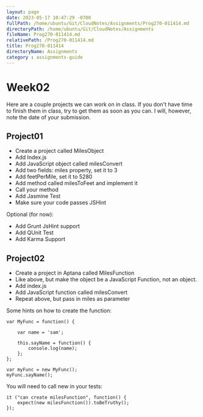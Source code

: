 ```yaml
---
layout: page
date: 2023-05-17 10:47:29 -0700
fullPath: /home/ubuntu/Git/CloudNotes/Assignments/Prog270-011414.md
directoryPath: /home/ubuntu/Git/CloudNotes/Assignments
fileName: Prog270-011414.md
relativePath: /Prog270-011414.md
title: Prog270-011414
directoryName: Assignments
category : assignments-guide
---
```


Week02
======

Here are a couple projects we can work on in class. If you don't have time to finish
them in class, try to get them as soon as you can. I will, however, note the date
of your submission.

Project01
---------

- Create a project called MilesObject
- Add Index.js
- Add JavaScript object called milesConvert
- Add two fields: miles property, set it to 3
- Add feetPerMile, set it to 5280
- Add method called milesToFeet and implement it
- Call your method
- Add Jasmine Test
- Make sure your code passes JSHint

Optional (for now):

- Add Grunt JsHint support
- Add QUnit Test
- Add Karma Support

Project02
---------

- Create a project in Aptana called MilesFunction
- Like above, but make the object be a JavaScript Function, not an object.
- Add index.js
- Add JavaScript function called milesConvert
- Repeat above, but pass in miles as parameter

Some hints on how to create the function:

```
var MyFunc = function() {

	var name = 'sam';

	this.sayName = function() {
		console.log(name);
	};
};

var myFunc = new MyFunc();
myFunc.sayName();
```

You will need to call new in your tests:

	it ("can create milesFunction", function() {
		expect(new milesFunction()).toBeTruthy();
	});
